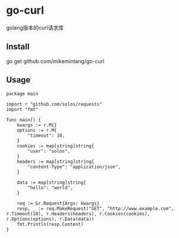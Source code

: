 # go-curl

golang版本的curl请求库


## Install


  go get github.com/mikemintang/go-curl
  
## Usage

  
    package main

    import r "github.com/solos/requests"
    import "fmt"

    func main() {
        kwargs := r.M{}
        options := r.M{
            "timeout": 10,
        }
        cookies := map[string]string{
            "user": "solos",
        }
        headers := map[string]string{
            "content-Type": "application/json",
        }

        data := map[string]string{
            "hello": "world",
        }

        req := &r.Request{Args: kwargs}
        resp, _ := req.MakeRequest("GET", "http://www.example.com", r.Timeout(10), r.Headers(headers), r.Cookies(cookies), r.Options(options), r.Data(data))
        fmt.Println(resp.Content)
    }
